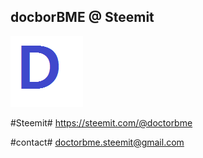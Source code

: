 ## docborBME @ Steemit

![profile1](prof2.png)

#Steemit#
https://steemit.com/@doctorbme

#contact#
doctorbme.steemit@gmail.com
